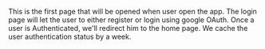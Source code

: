 This is the first page that will be opened when user open the app.
The login page will let the user to either register or login using google OAuth. Once a user is
Authenticated, we'll redirect him to the home page. 
We cache the user authentication status by a week.